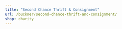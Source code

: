 ```yaml
---
title: "Second Chance Thrift & Consignment"
url: /buckner/second-chance-thrift-and-consignment/
shop: charity
---
```

